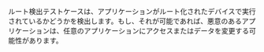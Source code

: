 
ルート検出テストケースは、アプリケーションがルート化されたデバイスで実行されているかどうかを検出します。もし、それが可能であれば、悪意のあるアプリケーションは、任意のアプリケーションにアクセスまたはデータを変更する可能性があります。
